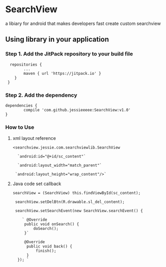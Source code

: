 # SearchView 
a libiary for android that makes developers fast create custom searchview 

## Using library in your application
### Step 1. Add the JitPack repository to your build file
 	  repositories {
 			...
 			maven { url 'https://jitpack.io' }
 		}
 	 }
### Step 2. Add the dependency
	dependencies {
	        compile 'com.github.jessieeeee:SearchView:v1.0'
	}
	
### How to Use
1. xml layout reference


    `<searchview.jessie.com.searchviewlib.SearchView`
    
         `android:id="@+id/sc_content"`
         
         `android:layout_width="match_parent"`
         
        `android:layout_height="wrap_content"/>`
         
2. Java code set callback

     `searchView = (SearchView) this.findViewById(sc_content);`

        searchView.setDelBtn(R.drawable.sl_del_content);
        
        searchView.setSearchEvent(new SearchView.searchEvent() {

           ` @Override
            public void onSearch() {
                doSearch();
            }`
      
            @Override
             public void back() {
                 finish();
             }
         }); `

